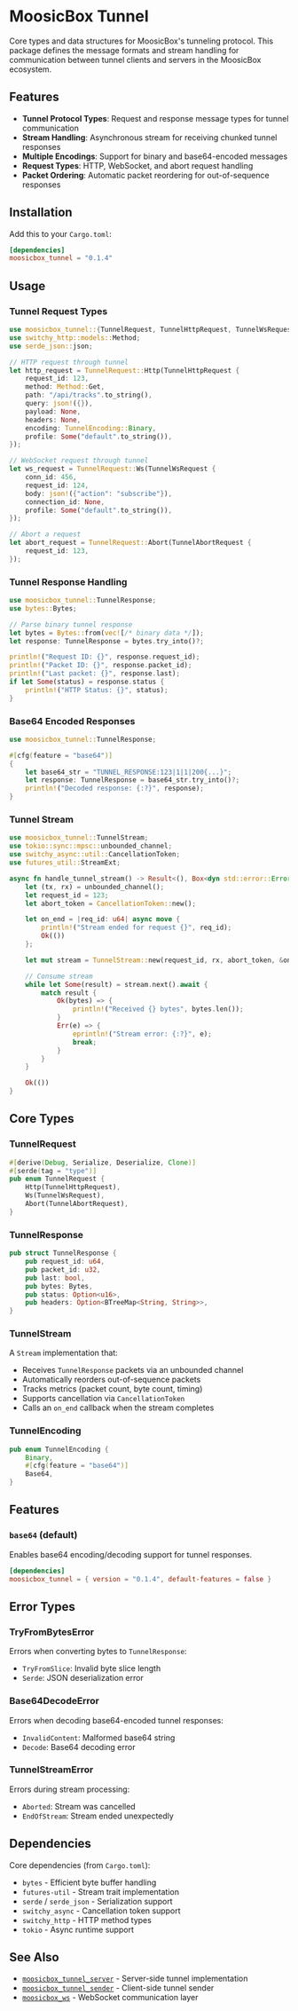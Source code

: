 # MoosicBox Tunnel

Core types and data structures for MoosicBox's tunneling protocol. This package defines the message formats and stream handling for communication between tunnel clients and servers in the MoosicBox ecosystem.

## Features

- **Tunnel Protocol Types**: Request and response message types for tunnel communication
- **Stream Handling**: Asynchronous stream for receiving chunked tunnel responses
- **Multiple Encodings**: Support for binary and base64-encoded messages
- **Request Types**: HTTP, WebSocket, and abort request handling
- **Packet Ordering**: Automatic packet reordering for out-of-sequence responses

## Installation

Add this to your `Cargo.toml`:

```toml
[dependencies]
moosicbox_tunnel = "0.1.4"
```

## Usage

### Tunnel Request Types

```rust
use moosicbox_tunnel::{TunnelRequest, TunnelHttpRequest, TunnelWsRequest, TunnelAbortRequest};
use switchy_http::models::Method;
use serde_json::json;

// HTTP request through tunnel
let http_request = TunnelRequest::Http(TunnelHttpRequest {
    request_id: 123,
    method: Method::Get,
    path: "/api/tracks".to_string(),
    query: json!({}),
    payload: None,
    headers: None,
    encoding: TunnelEncoding::Binary,
    profile: Some("default".to_string()),
});

// WebSocket request through tunnel
let ws_request = TunnelRequest::Ws(TunnelWsRequest {
    conn_id: 456,
    request_id: 124,
    body: json!({"action": "subscribe"}),
    connection_id: None,
    profile: Some("default".to_string()),
});

// Abort a request
let abort_request = TunnelRequest::Abort(TunnelAbortRequest {
    request_id: 123,
});
```

### Tunnel Response Handling

```rust
use moosicbox_tunnel::TunnelResponse;
use bytes::Bytes;

// Parse binary tunnel response
let bytes = Bytes::from(vec![/* binary data */]);
let response: TunnelResponse = bytes.try_into()?;

println!("Request ID: {}", response.request_id);
println!("Packet ID: {}", response.packet_id);
println!("Last packet: {}", response.last);
if let Some(status) = response.status {
    println!("HTTP Status: {}", status);
}
```

### Base64 Encoded Responses

```rust
use moosicbox_tunnel::TunnelResponse;

#[cfg(feature = "base64")]
{
    let base64_str = "TUNNEL_RESPONSE:123|1|1|200{...}";
    let response: TunnelResponse = base64_str.try_into()?;
    println!("Decoded response: {:?}", response);
}
```

### Tunnel Stream

```rust
use moosicbox_tunnel::TunnelStream;
use tokio::sync::mpsc::unbounded_channel;
use switchy_async::util::CancellationToken;
use futures_util::StreamExt;

async fn handle_tunnel_stream() -> Result<(), Box<dyn std::error::Error>> {
    let (tx, rx) = unbounded_channel();
    let request_id = 123;
    let abort_token = CancellationToken::new();

    let on_end = |req_id: u64| async move {
        println!("Stream ended for request {}", req_id);
        Ok(())
    };

    let mut stream = TunnelStream::new(request_id, rx, abort_token, &on_end);

    // Consume stream
    while let Some(result) = stream.next().await {
        match result {
            Ok(bytes) => {
                println!("Received {} bytes", bytes.len());
            }
            Err(e) => {
                eprintln!("Stream error: {:?}", e);
                break;
            }
        }
    }

    Ok(())
}
```

## Core Types

### TunnelRequest

```rust
#[derive(Debug, Serialize, Deserialize, Clone)]
#[serde(tag = "type")]
pub enum TunnelRequest {
    Http(TunnelHttpRequest),
    Ws(TunnelWsRequest),
    Abort(TunnelAbortRequest),
}
```

### TunnelResponse

```rust
pub struct TunnelResponse {
    pub request_id: u64,
    pub packet_id: u32,
    pub last: bool,
    pub bytes: Bytes,
    pub status: Option<u16>,
    pub headers: Option<BTreeMap<String, String>>,
}
```

### TunnelStream

A `Stream` implementation that:

- Receives `TunnelResponse` packets via an unbounded channel
- Automatically reorders out-of-sequence packets
- Tracks metrics (packet count, byte count, timing)
- Supports cancellation via `CancellationToken`
- Calls an `on_end` callback when the stream completes

### TunnelEncoding

```rust
pub enum TunnelEncoding {
    Binary,
    #[cfg(feature = "base64")]
    Base64,
}
```

## Features

### `base64` (default)

Enables base64 encoding/decoding support for tunnel responses.

```toml
[dependencies]
moosicbox_tunnel = { version = "0.1.4", default-features = false }
```

## Error Types

### TryFromBytesError

Errors when converting bytes to `TunnelResponse`:

- `TryFromSlice`: Invalid byte slice length
- `Serde`: JSON deserialization error

### Base64DecodeError

Errors when decoding base64-encoded tunnel responses:

- `InvalidContent`: Malformed base64 string
- `Decode`: Base64 decoding error

### TunnelStreamError

Errors during stream processing:

- `Aborted`: Stream was cancelled
- `EndOfStream`: Stream ended unexpectedly

## Dependencies

Core dependencies (from `Cargo.toml`):

- `bytes` - Efficient byte buffer handling
- `futures-util` - Stream trait implementation
- `serde` / `serde_json` - Serialization support
- `switchy_async` - Cancellation token support
- `switchy_http` - HTTP method types
- `tokio` - Async runtime support

## See Also

- [`moosicbox_tunnel_server`](../tunnel_server/README.md) - Server-side tunnel implementation
- [`moosicbox_tunnel_sender`](../tunnel_sender/README.md) - Client-side tunnel sender
- [`moosicbox_ws`](../ws/README.md) - WebSocket communication layer

